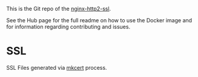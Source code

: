 This is the Git repo of the [nginx-http2-ssl](https://hub.docker.com/r/stephenyu/nginx-http2-ssl/).


See the Hub page for the full readme on how to use the Docker image and for information regarding contributing and issues.


# SSL
SSL Files generated via [mkcert](https://github.com/FiloSottile/mkcert) process.
